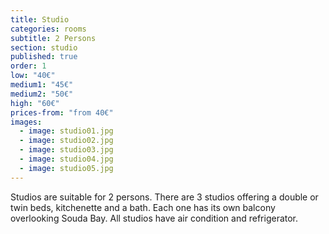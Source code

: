 ```yaml
---
title: Studio
categories: rooms
subtitle: 2 Persons
section: studio
published: true
order: 1
low: "40€"
medium1: "45€"
medium2: "50€"
high: "60€"
prices-from: "from 40€"
images:
  - image: studio01.jpg
  - image: studio02.jpg
  - image: studio03.jpg
  - image: studio04.jpg
  - image: studio05.jpg
---
```


Studios are suitable for 2 persons. 
There are 3 studios offering a double or twin beds, kitchenette and a bath. 
Each one has its own balcony overlooking Souda Bay. All studios have air condition and refrigerator.


